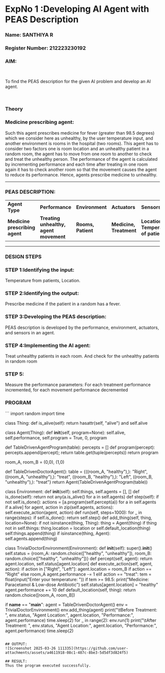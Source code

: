 <h1>ExpNo 1 :Developing AI Agent with PEAS Description</h1>
<h3>Name: SANTHIYA R</h3>
<h3>Register Number: 212223230192</h3>


<h3>AIM:</h3>
<br>
<p>To find the PEAS description for the given AI problem and develop an AI agent.</p>
<br>
<h3>Theory</h3>
<h3>Medicine prescribing agent:</h3>
<p>Such this agent prescribes medicine for fever (greater than 98.5 degrees) which we consider here as unhealthy, by the user temperature input, and another environment is rooms in the hospital (two rooms). This agent has to consider two factors one is room location and an unhealthy patient in a random room, the agent has to move from one room to another to check and treat the unhealthy person. The performance of the agent is calculated by incrementing performance and each time after treating in one room again it has to check another room so that the movement causes the agent to reduce its performance. Hence, agents prescribe medicine to unhealthy.</p>
<hr>
<h3>PEAS DESCRIPTION:</h3>
<table>
  <tr>
    <td><strong>Agent Type</strong></td>
    <td><strong>Performance</strong></td>
     <td><strong>Environment</strong></td>
    <td><strong>Actuators</strong></td>
    <td><strong>Sensors</strong></td>
  </tr>
    <tr>
    <td><strong>Medicine prescribing agent</strong></td>
    <td><strong>Treating unhealthy, agent movement</strong></td>
     <td><strong>Rooms, Patient</strong></td>
    <td><strong>Medicine, Treatment</strong></td>
    <td><strong>Location, Temperature of patient</strong></td>
  </tr>
</table>
<hr>
<H3>DESIGN STEPS</H3>
<h3>STEP 1:Identifying the input:</h3>
<p>Temperature from patients, Location.</p>
<h3>STEP 2:Identifying the output:</h3>
<p>Prescribe medicine if the patient in a random has a fever.</p>
<h3>STEP 3:Developing the PEAS description:</h3>
<p>PEAS description is developed by the performance, environment, actuators, and sensors in an agent.</p>
<h3>STEP 4:Implementing the AI agent:</h3>
<p>Treat unhealthy patients in each room. And check for the unhealthy patients in random room</p>
<h3>STEP 5:</h3>
<p>Measure the performance parameters: For each treatment performance incremented, for each movement performance decremented</p>
<h3>PROGRAM</h3>
```
import random
import time

class Thing:
    def is_alive(self): return hasattr(self, "alive") and self.alive

class Agent(Thing):
    def __init__(self, program=None): self.alive, self.performance, self.program = True, 0, program

def TableDrivenAgentProgram(table):
    percepts = []
    def program(percept): percepts.append(percept); return table.get(tuple(percepts))
    return program

room_A, room_B = (0,0), (1,0)

def TableDrivenDoctorAgent():
    table = {((room_A, "healthy"),): "Right", ((room_A, "unhealthy"),): "treat",
             ((room_B, "healthy"),): "Left", ((room_B, "unhealthy"),): "treat"}
    return Agent(TableDrivenAgentProgram(table))

class Environment:
    def __init__(self): self.things, self.agents = [], []
    def is_done(self): return not any(a.is_alive() for a in self.agents)
    def step(self):
        if not self.is_done():
            actions = [a.program(self.percept(a)) for a in self.agents if a.alive]
            for agent, action in zip(self.agents, actions): self.execute_action(agent, action)
    def run(self, steps=1000):
        for _ in range(steps):
            if self.is_done(): return
            self.step()
    def add_thing(self, thing, location=None):
        if not isinstance(thing, Thing): thing = Agent(thing)
        if thing not in self.things:
            thing.location = location or self.default_location(thing)
            self.things.append(thing)
            if isinstance(thing, Agent): self.agents.append(thing)

class TrivialDoctorEnvironment(Environment):
    def __init__(self):
        super().__init__()
        self.status = {room_A: random.choice(["healthy", "unhealthy"]), room_B: random.choice(["healthy", "unhealthy"])}
    def percept(self, agent): return agent.location, self.status[agent.location]
    def execute_action(self, agent, action):
        if action in ["Right", "Left"]:
            agent.location = room_B if action == "Right" else room_A
            agent.performance -= 1
        elif action == "treat":
            tem = float(input("Enter your temperature: "))
            if tem >= 98.5: print("Medicine: Paracetamol & Low-dose Antibiotic")
            self.status[agent.location] = "healthy"
            agent.performance += 10
    def default_location(self, thing): return random.choice([room_A, room_B])

if __name__ == "__main__":
    agent = TableDrivenDoctorAgent()
    env = TrivialDoctorEnvironment()
    env.add_thing(agent)
    print("\tBefore Treatment: ", env.status, "Agent Location:", agent.location, "Performance:", agent.performance)
    time.sleep(2)
    for _ in range(2):
        env.run(1)
        print("\tAfter Treatment: ", env.status, "Agent Location:", agent.location, "Performance:", agent.performance)
        time.sleep(2)
```

## OUTPUT:
![Screenshot 2025-03-26 111335](https://github.com/user-attachments/assets/a4611918-08c1-487c-8be3-5d5df3d824f5)

## RESULT:
Thus the program executed successfully.
